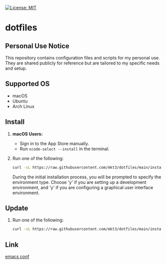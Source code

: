 [![License: MIT](https://img.shields.io/badge/License-MIT-yellow.svg)](https://opensource.org/licenses/MIT)

# dotfiles

## Personal Use Notice
This repository contains configuration files and scripts for my personal use. They are shared publicly for reference but are tailored to my specific needs and setup.

## Supported OS
- macOS
- Ubuntu
- Arch Linux

## Install
1. **macOS Users:**
   - Sign in to the App Store manually.
   - Run `xcode-select --install` in the terminal.
2. Run one of the following:

   ```bash
   curl -sL https://raw.githubusercontent.com/mkt3/dotfiles/main/install.sh | sh
   ```

   During the initial installation process, you will be prompted to specify the environment type. Choose 'y' if you are setting up a development environment, and 'y' if you are configuring a graphical user interface environment.


## Update
1. Run one of the following:
   ```bash
   curl -sL https://raw.githubusercontent.com/mkt3/dotfiles/main/install.sh | sh
   ```

## Link
[emacs conf](./files/emacs)
